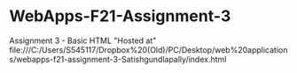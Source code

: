 # WebApps-F21-Assignment-3
Assignment 3 - Basic HTML
  "Hosted at"
file:///C:/Users/S545117/Dropbox%20(Old)/PC/Desktop/web%20applications/webapps-f21-assignment-3-Satishgundlapally/index.html

